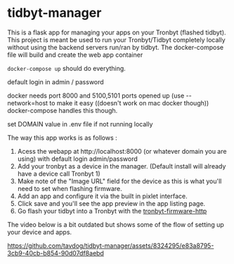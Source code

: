 # tidbyt-manager
This is a flask app for managing your apps on your Tronbyt (flashed tidbyt).  This project is meant be used to run your Tronbyt/Tidbyt completely locally without using the backend servers run/ran by tidbyt.
The docker-compose file will build and create the web app container

```docker-compose up``` should do everything.

default login in admin / password

docker needs port 8000 and 5100,5101 ports opened up (use --network=host to make it easy ((doesn't work on mac docker though))
docker-compose handles this though.

set DOMAIN value in .env file if not running locally

The way this app works is as follows :
1. Acess the webapp at http://localhost:8000 (or whatever domain you are using) with default login admin/password
2. Add your tronbyt as a device in the manager. (Default install will already have a device call Tronbyt 1)
3. Make note of the "Image URL" field for the device as this is what you'll need to set when flashing firmware.
4. Add an app and configure it via the built in pixlet interface.
5. Click save and you'll see the app preview in the app listing page.
6. Go flash your tidbyt into a Tronbyt with the [tronbyt-firmware-http](https://github.com/tavdog/tronbyt-firmware-http) 

The video below is a bit outdated but shows some of the flow of setting up your device and apps.

https://github.com/tavdog/tidbyt-manager/assets/8324295/e83a8795-3cb9-40cb-b854-90d07df8aebd


